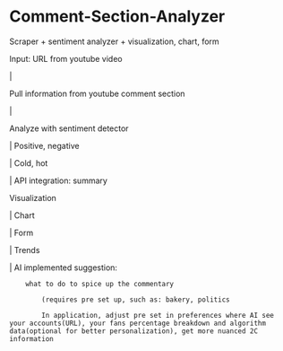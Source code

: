 # Comment-Section-Analyzer
Scraper + sentiment analyzer + visualization, chart, form

Input: URL from youtube video

|

Pull information from youtube comment section

|

Analyze with sentiment detector

|  Positive, negative

|  Cold, hot

|  API integration: summary

Visualization

| Chart

| Form

| Trends

| AI implemented suggestion: 

        what to do to spice up the commentary
        
            (requires pre set up, such as: bakery, politics
            
            In application, adjust pre set in preferences where AI see your accounts(URL), your fans percentage breakdown and algorithm data(optional for better personalization), get more nuanced 2C information

